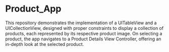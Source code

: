 # Product_App
This repository demonstrates the implementation of a UITableView and a UICollectionView, designed with proper constraints to display a collection of products, each represented by its respective product image.
On selecting a product, the app navigates to a Product Details View Controller, offering an in-depth look at the selected product.
